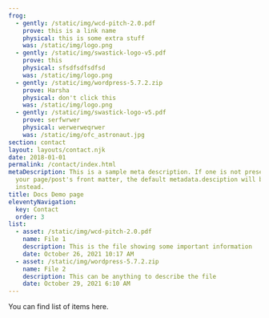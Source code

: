 ```yaml
---
frog:
  - gently: /static/img/wcd-pitch-2.0.pdf
    prove: this is a link name
    physical: this is some extra stuff
    was: /static/img/logo.png
  - gently: /static/img/swastick-logo-v5.pdf
    prove: this
    physical: sfsdfsdfsdfsd
    was: /static/img/logo.png
  - gently: /static/img/wordpress-5.7.2.zip
    prove: Harsha
    physical: don't click this
    was: /static/img/logo.png
  - gently: /static/img/swastick-logo-v5.pdf
    prove: serfwrwer
    physical: werwerweqrwer
    was: /static/img/ofc_astronaut.jpg
section: contact
layout: layouts/contact.njk
date: 2018-01-01
permalink: /contact/index.html
metaDescription: This is a sample meta description. If one is not present in
  your page/post's front matter, the default metadata.desciption will be used
  instead.
title: Docs Demo page
eleventyNavigation:
  key: Contact
  order: 3
list:
  - asset: /static/img/wcd-pitch-2.0.pdf
    name: File 1
    description: This is the file showing some important information
    date: October 26, 2021 10:17 AM
  - asset: /static/img/wordpress-5.7.2.zip
    name: File 2
    description: This can be anything to describe the file
    date: October 29, 2021 6:10 AM
---
```

You can find list of items here.